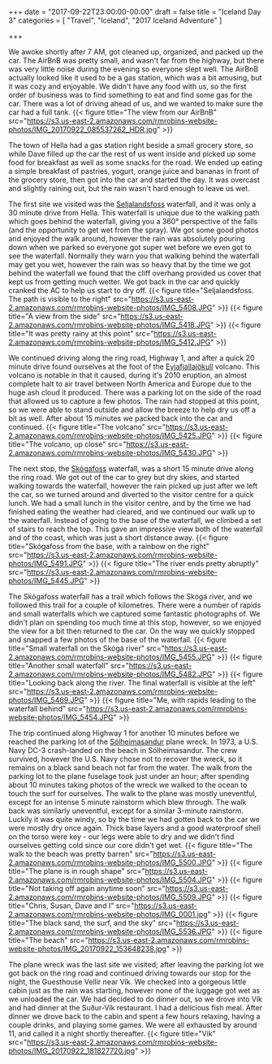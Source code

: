 +++
date = "2017-09-22T23:00:00-00:00"
draft = false
title = "Iceland Day 3"
categories = [ "Travel", "Iceland", "2017 Iceland Adventure" ]

+++

We awoke shortly after 7 AM, got cleaned up, organized, and packed up the car. The AirBnB was pretty small, and wasn't far from the highway, but there was very little noise during the evening so everyone slept well. The AirBnB actually looked like it used to be a gas station, which was a bit amusing, but it was cozy and enjoyable. We didn't have any food with us, so the first order of business was to find something to eat and find some gas for the car. There was a lot of driving ahead of us, and we wanted to make sure the car had a full tank.
{{< figure title="The view from our AirBnB" src="https://s3.us-east-2.amazonaws.com/rmrobins-website-photos/IMG_20170922_085537262_HDR.jpg" >}}

The town of Hella had a gas station right beside a small grocery store, so while Dave filled up the car the rest of us went inside and picked up some food for breakfast as well as some snacks for the road. We ended up eating a simple breakfast of pastries, yogurt, orange juice and bananas in front of the grocery store, then got into the car and started the day. It was overcast and slightly raining out, but the rain wasn't hard enough to leave us wet.

The first site we visited was the [Seljalandsfoss](https://en.wikipedia.org/wiki/Seljalandsfoss) waterfall, and it was only a 30 minute drive from Hella. This waterfall is unique due to the walking path which goes behind the waterfall, giving you a 360° perspective of the falls (and the opportunity to get wet from the spray). We got some good photos and enjoyed the walk around, however the rain was absolutely pouring down when we parked so everyone got super wet before we even got to see the waterfall. Normally they warn you that walking behind the waterfall may get you wet, however the rain was so heavy that by the time we got behind the waterfall we found that the cliff overhang provided us cover that kept us from getting much wetter. We got back in the car and quickly cranked the AC to help us start to dry off.
{{< figure title="Seljalandsfoss. The path is visible to the right" src="https://s3.us-east-2.amazonaws.com/rmrobins-website-photos/IMG_5408.JPG" >}}
{{< figure title="A view from the side" src="https://s3.us-east-2.amazonaws.com/rmrobins-website-photos/IMG_5418.JPG" >}}
{{< figure title="It was pretty rainy at this point" src="https://s3.us-east-2.amazonaws.com/rmrobins-website-photos/IMG_5412.JPG" >}}

We continued driving along the ring road, Highway 1, and after a quick 20 minute drive found ourselves at the foot of the [Eyjafjallajökull](https://en.wikipedia.org/wiki/Eyjafjallaj%C3%B6kull) volcano. This volcano is notable in that it caused, during it's 2010 eruption, an almost complete halt to air travel between North America and Europe due to the huge ash cloud it produced. There was a parking lot on the side of the road that allowed us to capture a few photos. The rain had stopped at this point, so we were able to stand outside and allow the breeze to help dry us off a bit as well. After about 15 minutes we packed back into the car and continued.
{{< figure title="The volcano" src="https://s3.us-east-2.amazonaws.com/rmrobins-website-photos/IMG_5425.JPG" >}}
{{< figure title="The volcano, up close" src="https://s3.us-east-2.amazonaws.com/rmrobins-website-photos/IMG_5430.JPG" >}}

The next stop, the [Skógafoss](https://en.wikipedia.org/wiki/Sk%C3%B3gafoss) waterfall, was a short 15 minute drive along the ring road. We got out of the car to grey but dry skies, and started walking towards the waterfall, however the rain picked up just after we left the car, so we turned around and diverted to the visitor centre for a quick lunch. We had a small lunch in the visitor centre, and by the time we had finished eating the weather had cleared, and we continued our walk up to the waterfall. Instead of going to the base of the waterfall, we climbed a set of stairs to reach the top. This gave an impressive view both of the waterfall and of the coast, which was just a short distance away.
{{< figure title="Skógafoss from the base, with a rainbow on the right" src="https://s3.us-east-2.amazonaws.com/rmrobins-website-photos/IMG_5491.JPG" >}}
{{< figure title="The river ends pretty abruptly" src="https://s3.us-east-2.amazonaws.com/rmrobins-website-photos/IMG_5445.JPG" >}}

The Skógafoss waterfall has a trail which follows the Skógá river, and we followed this trail for a couple of kilometres. There were a number of rapids and small waterfalls which we captured some fantastic photographs of. We didn't plan on spending too much time at this stop, however, so we enjoyed the view for a bit then returned to the car. On the way we quickly stopped and snapped a few photos of the base of the waterfall.
{{< figure title="Small waterfall on the Skógá river" src="https://s3.us-east-2.amazonaws.com/rmrobins-website-photos/IMG_5455.JPG" >}}
{{< figure title="Another small waterfall" src="https://s3.us-east-2.amazonaws.com/rmrobins-website-photos/IMG_5482.JPG" >}}
{{< figure title="Looking back along the river. The final waterfall is visible at the left" src="https://s3.us-east-2.amazonaws.com/rmrobins-website-photos/IMG_5469.JPG" >}}
{{< figure title="Me, with rapids leading to the waterfall behind" src="https://s3.us-east-2.amazonaws.com/rmrobins-website-photos/IMG_5454.JPG" >}}

The trip continued along Highway 1 for another 10 minutes before we reached the parking lot of the [Sólheimasandur](https://www.lonelyplanet.com/iceland/skogar/attractions/solheimasandur/a/poi-sig/1500536/1318071) plane wreck. In 1973, a U.S. Navy DC-3 crash-landed on the beach in Sólheimasandur. The crew survived, however the U.S. Navy chose not to recover the wreck, so it remains on a black sand beach not far from the water. The walk from the parking lot to the plane fuselage took just under an hour; after spending about 10 minutes taking photos of the wreck we walked to the ocean to touch the surf for ourselves. The walk to the plane was mostly uneventful, except for an intense 5 minute rainstorm which blew through. The walk back was similarly uneventful, except for a similar 3-minute rainstorm. Luckily it was quite windy, so by the time we had gotten back to the car we were mostly dry once again. Thick base layers and a good waterproof shell on the torso were key - our legs were able to dry and we didn't find ourselves getting cold since our core didn't get wet.
{{< figure title="The walk to the beach was pretty barren" src="https://s3.us-east-2.amazonaws.com/rmrobins-website-photos/IMG_5500.JPG" >}}
{{< figure title="The plane is in rough shape" src="https://s3.us-east-2.amazonaws.com/rmrobins-website-photos/IMG_5504.JPG" >}}
{{< figure title="Not taking off again anytime soon" src="https://s3.us-east-2.amazonaws.com/rmrobins-website-photos/IMG_5509.JPG" >}}
{{< figure title="Chris, Susan, Dave and I" src="https://s3.us-east-2.amazonaws.com/rmrobins-website-photos/IMG_0001.jpg" >}}
{{< figure title="The black sand, the surf, and the sky" src="https://s3.us-east-2.amazonaws.com/rmrobins-website-photos/IMG_5536.JPG" >}}
{{< figure title="The beach" src="https://s3.us-east-2.amazonaws.com/rmrobins-website-photos/IMG_20170922_153648238.jpg" >}}

The plane wreck was the last site we visited; after leaving the parking lot we got back on the ring road and continued driving towards our stop for the night, the Guesthouse Vellir near Vík. We checked into a gorgeous little cabin just as the rain was starting, however none of the luggage got wet as we unloaded the car. We had decided to do dinner out, so we drove into Vík and had dinner at the Suður-Vík restaurant. I had a delicious fish meal. After dinner we drove back to the cabin and spent a few hours relaxing, having a couple drinks, and playing some games. We were all exhausted by around 11, and called it a night shortly thereafter.
{{< figure title="Vik" src="https://s3.us-east-2.amazonaws.com/rmrobins-website-photos/IMG_20170922_181827720.jpg" >}}

